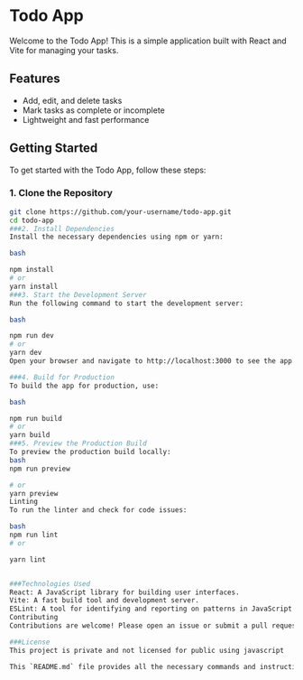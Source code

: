 # Todo App

Welcome to the Todo App! This is a simple application built with React and Vite for managing your tasks.

## Features

- Add, edit, and delete tasks
- Mark tasks as complete or incomplete
- Lightweight and fast performance

## Getting Started

To get started with the Todo App, follow these steps:

### 1. Clone the Repository

```bash
git clone https://github.com/your-username/todo-app.git
cd todo-app
###2. Install Dependencies
Install the necessary dependencies using npm or yarn:

bash

npm install
# or
yarn install
###3. Start the Development Server
Run the following command to start the development server:

bash

npm run dev
# or
yarn dev
Open your browser and navigate to http://localhost:3000 to see the app in action.

###4. Build for Production
To build the app for production, use:

bash

npm run build
# or
yarn build
###5. Preview the Production Build
To preview the production build locally:
bash
npm run preview

# or
yarn preview
Linting
To run the linter and check for code issues:

bash
npm run lint
# or

yarn lint


###Technologies Used
React: A JavaScript library for building user interfaces.
Vite: A fast build tool and development server.
ESLint: A tool for identifying and reporting on patterns in JavaScript.
Contributing
Contributions are welcome! Please open an issue or submit a pull request if you have any improvements or bug fixes.

###License
This project is private and not licensed for public using javascript

This `README.md` file provides all the necessary commands and instructions for getting star
